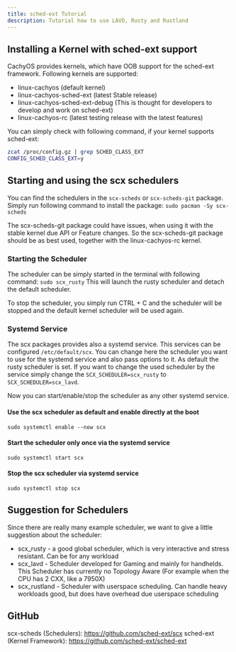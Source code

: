```yaml
---
title: sched-ext Tutorial
description: Tutorial how to use LAVD, Rusty and Rustland
---
```


##  Installing a Kernel with sched-ext support

CachyOS provides kernels, which have OOB support for the sched-ext framework.
Following kernels are supported:
- linux-cachyos (default kernel)
- linux-cachyos-sched-ext (latest Stable release)
- linux-cachyos-sched-ext-debug (This is thought for developers to develop and work on sched-ext)
- linux-cachyos-rc (latest testing release with the latest features)

You can simply check with following command, if your kernel supports sched-ext:
```bash
zcat /proc/config.gz | grep SCHED_CLASS_EXT
CONFIG_SCHED_CLASS_EXT=y
```

## Starting and using the scx schedulers

You can find the schedulers in the `scx-scheds` or `scx-scheds-git` package. 
Simply run following command to install the package:
`sudo pacman -Sy scx-scheds`

The scx-scheds-git package could have issues, when using it with the stable kernel due API or Feature changes. So the scx-scheds-git package should be as best used, together with the linux-cachyos-rc kernel.

### Starting the Scheduler

The scheduler can be simply started in the terminal with following command:
`sudo scx_rusty`
This will launch the rusty scheduler and detach the default scheduler.

To stop the scheduler, you simply run CTRL + C and the scheduler will be stopped and the default kernel scheduler will be used again.

### Systemd Service

The scx packages provides also a systemd service. This services can be configured `/etc/default/scx`. 
You can change here the scheduler you want to use for the systemd service and also pass options to it.
As default the rusty scheduler is set. If you want to change the used scheduler by the service simply change the `SCX_SCHEDULER=scx_rusty` to `SCX_SCHEDULER=scx_lavd`.

Now you can start/enable/stop the scheduler as any other systemd service.

#### Use the scx scheduler as default and enable directly at the boot
`sudo systemctl enable --now scx`
#### Start the scheduler only once via the systemd service
`sudo systemctl start scx`
#### Stop the scx scheduler via systemd service
`sudo systemctl stop scx`


## Suggestion for Schedulers

Since there are really many example scheduler, we want to give a little suggestion about the scheduler:
- scx_rusty - a good global scheduler, which is very interactive and stress resistant. Can be for any workload
- scx_lavd - Scheduler developed for Gaming and mainly for handhelds. This Scheduler has currently no Topology Aware (For example when the CPU has 2 CXX, like a 7950X)
- scx_rustland - Scheduler with userspace scheduling. Can handle heavy workloads good, but does have overhead due userspace scheduling


## GitHub

scx-scheds (Schedulers): https://github.com/sched-ext/scx
sched-ext (Kernel Framework): https://github.com/sched-ext/sched-ext
